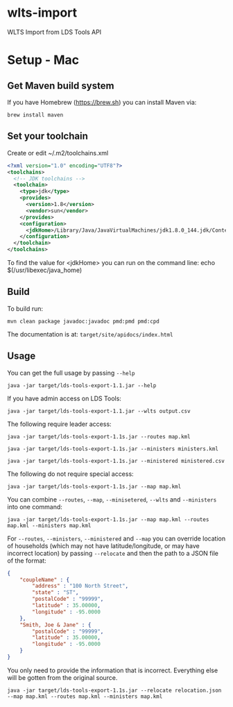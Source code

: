# wlts-import
WLTS Import from LDS Tools API

# Setup - Mac

## Get Maven build system

If you have Homebrew (https://brew.sh) you can install Maven via:

`brew install maven`

## Set your toolchain

Create or edit ~/.m2/toolchains.xml
```xml
<?xml version="1.0" encoding="UTF8"?>
<toolchains>
  <!-- JDK toolchains -->
  <toolchain>
    <type>jdk</type>
    <provides>
      <version>1.8</version>
      <vendor>sun</vendor>
    </provides>
    <configuration>
      <jdkHome>/Library/Java/JavaVirtualMachines/jdk1.8.0_144.jdk/Contents/Home</jdkHome>
    </configuration>
  </toolchain>
</toolchains>
```

To find the value for &lt;jdkHome&gt; you can run on the command line: echo $(/usr/libexec/java_home)

## Build

To build run:

`mvn clean package javadoc:javadoc pmd:pmd pmd:cpd`

The documentation is at: `target/site/apidocs/index.html`

## Usage

You can get the full usage by passing `--help`

`java -jar target/lds-tools-export-1.1.jar --help`

If you have admin access on LDS Tools:

`java -jar target/lds-tools-export-1.1.jar --wlts output.csv`

The following require leader access:

`java -jar target/lds-tools-export-1.1s.jar --routes map.kml`

`java -jar target/lds-tools-export-1.1s.jar --ministers ministers.kml`

`java -jar target/lds-tools-export-1.1s.jar --ministered ministered.csv`

The following do not require special access:

`java -jar target/lds-tools-export-1.1s.jar --map map.kml`

You can combine `--routes`, `--map`, `--minisetered`, `--wlts` and `--ministers` into one command:

`java -jar target/lds-tools-export-1.1s.jar --map map.kml --routes map.kml --ministers map.kml`

For `--routes`, `--ministers`, `--ministered` and `--map` you can override location of households
	(which may not have latitude/longitude, or may have incorrect location) by passing `--relocate`
	and then the path to a JSON file of the format:

```JSON
{
	"coupleName" : {
		"address" : "100 North Street",
		"state" : "ST",
		"postalCode" : "99999",
		"latitude" : 35.00000,
		"longitude" : -95.0000
	},
	"Smith, Joe & Jane" : {
		"postalCode" : "99999",
		"latitude" : 35.00000,
		"longitude" : -95.0000
	}
}
```

You only need to provide the information that is incorrect. Everything else will be gotten from the original source.

`java -jar target/lds-tools-export-1.1s.jar --relocate relocation.json --map map.kml --routes map.kml --ministers map.kml`
